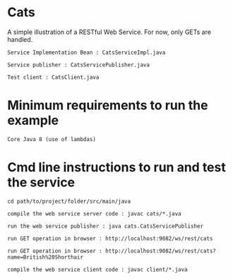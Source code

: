 # Cats

A simple illustration of a RESTful Web Service. For now, only GETs are handled.

	Service Implementation Bean : CatsServiceImpl.java

	Service publisher : CatsServicePublisher.java

	Test client : CatsClient.java 

# Minimum requirements to run the example

	Core Java 8 (use of lambdas)

# Cmd line instructions to run and test the service

 	cd path/to/project/folder/src/main/java

 	compile the web service server code : javac cats/*.java
 
 	run the web service publisher : java cats.CatsServicePublisher
 
  	run GET operation in browser : http://localhost:9082/ws/rest/cats
 
 	run GET operation in browser : http://localhost:9082/ws/rest/cats?name=British%20Shorthair
 
 	compile the web service client code : javac client/*.java


